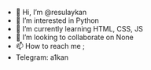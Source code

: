 - 👋 Hi, I’m @resulaykan
- 👀 I’m interested in Python
- 🌱 I’m currently learning HTML, CSS, JS
- 💞️ I’m looking to collaborate on None
- 📫 How to reach me ;
- Telegram: a1kan

<!---
resulaykan/resulaykan is a ✨ special ✨ repository because its `README.md` (this file) appears on your GitHub profile.
You can click the Preview link to take a look at your changes.
--->
